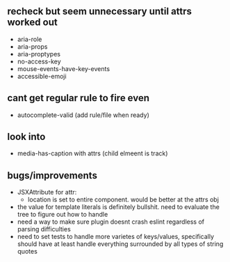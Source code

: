 ## recheck but seem unnecessary until attrs worked out

- aria-role
- aria-props
- aria-proptypes
- no-access-key
- mouse-events-have-key-events
- accessible-emoji

## cant get regular rule to fire even

- autocomplete-valid (add rule/file when ready)

## look into

- media-has-caption with attrs (child elmeent is track)

## bugs/improvements

- JSXAttribute for attr:
  - location is set to entire component. would be better at the attrs obj
- the value for template literals is definitely bullshit. need to evaluate the tree to figure out how to handle
- need a way to make sure plugin doesnt crash eslint regardless of parsing difficulties
- need to set tests to handle more varietes of keys/values, specifically should have at least handle everything surrounded by all types of string quotes
